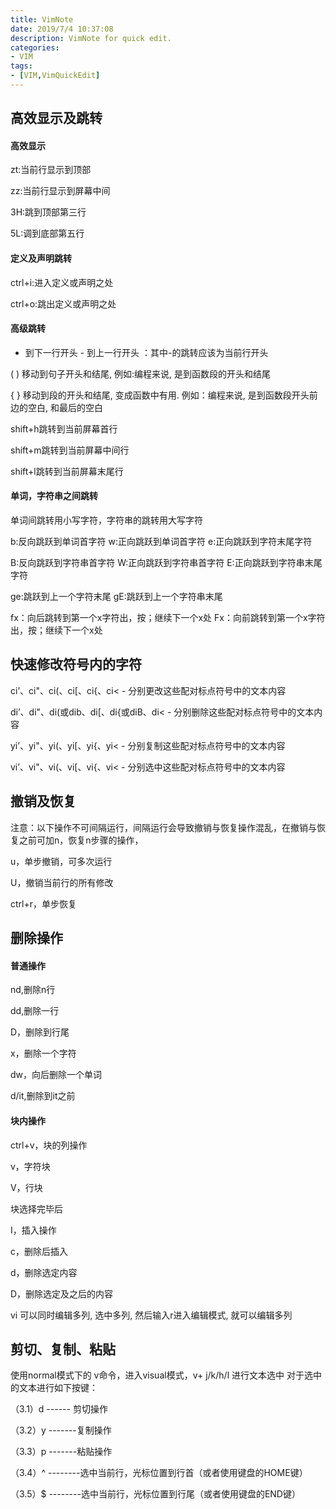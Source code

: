 ```yaml
---
title: VimNote
date: 2019/7/4 10:37:08
description: VimNote for quick edit.
categories:
- VIM
tags:
- [VIM,VimQuickEdit]
---
```

<!-- more -->

## 高效显示及跳转
#### 高效显示
zt:当前行显示到顶部

zz:当前行显示到屏幕中间

3H:跳到顶部第三行

5L:调到底部第五行
#### 定义及声明跳转
ctrl+i:进入定义或声明之处

ctrl+o:跳出定义或声明之处
#### 高级跳转
+ 到下一行开头 - 到上一行开头 ：其中-的跳转应该为当前行开头

( ) 移动到句子开头和结尾,   例如:编程来说, 是到函数段的开头和结尾

{ } 移动到段的开头和结尾, 变成函数中有用. 例如：编程来说, 是到函数段开头前边的空白, 和最后的空白

shift+h跳转到当前屏幕首行

shift+m跳转到当前屏幕中间行

shift+l跳转到当前屏幕末尾行
#### 单词，字符串之间跳转
单词间跳转用小写字符，字符串的跳转用大写字符

b:反向跳跃到单词首字符
w:正向跳跃到单词首字符
e:正向跳跃到字符末尾字符

B:反向跳跃到字符串首字符
W:正向跳跃到字符串首字符
E:正向跳跃到字符串末尾字符

ge:跳跃到上一个字符末尾
gE:跳跃到上一个字符串末尾

fx：向后跳转到第一个x字符出，按；继续下一个x处
Fx：向前跳转到第一个x字符出，按；继续下一个x处
## 快速修改符号内的字符
ci’、ci"、ci(、ci[、ci{、ci< - 分别更改这些配对标点符号中的文本内容

di’、di"、di(或dib、di[、di{或diB、di< - 分别删除这些配对标点符号中的文本内容

yi’、yi"、yi(、yi[、yi{、yi< - 分别复制这些配对标点符号中的文本内容

vi’、vi"、vi(、vi[、vi{、vi< - 分别选中这些配对标点符号中的文本内容
## 撤销及恢复
注意：以下操作不可间隔运行，间隔运行会导致撤销与恢复操作混乱，在撤销与恢复之前可加n，恢复n步骤的操作，

u，单步撤销，可多次运行

U，撤销当前行的所有修改

ctrl+r，单步恢复
## 删除操作
#### 普通操作

nd,删除n行

dd,删除一行

D，删除到行尾

x，删除一个字符

dw，向后删除一个单词

d/it,删除到it之前

#### 块内操作

ctrl+v，块的列操作

v，字符块

V，行块

块选择完毕后

I，插入操作

c，删除后插入

d，删除选定内容

D，删除选定及之后的内容

vi 可以同时编辑多列, 选中多列, 然后输入r进入编辑模式, 就可以编辑多列 
## 剪切、复制、粘贴
使用normal模式下的  v命令，进入visual模式，v+ j/k/h/l   进行文本选中
对于选中的文本进行如下按键：

（3.1）d   ------ 剪切操作

（3.2）y   -------复制操作

（3.3）p   -------粘贴操作

（3.4）^  --------选中当前行，光标位置到行首（或者使用键盘的HOME键）

（3.5）$  --------选中当前行，光标位置到行尾（或者使用键盘的END键）
